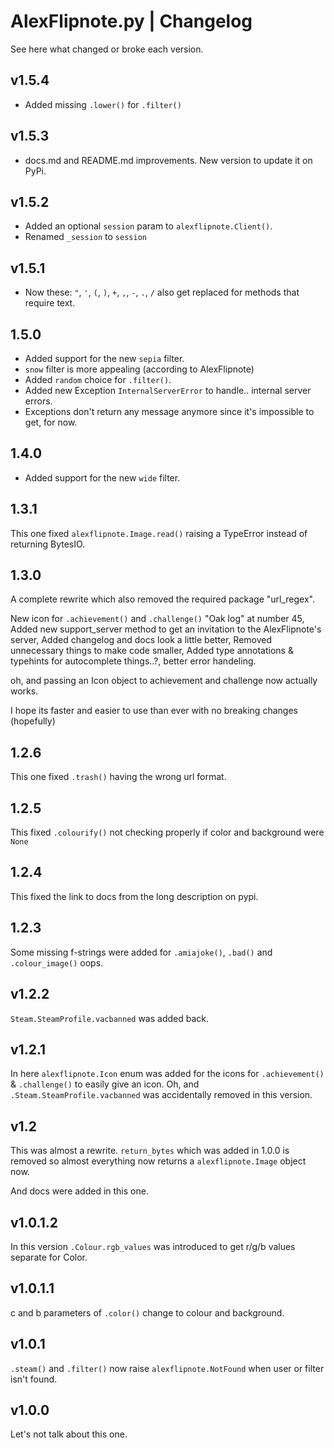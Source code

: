 # AlexFlipnote.py | Changelog
See here what changed or broke each version.

## v1.5.4
- Added missing `.lower()` for `.filter()`

## v1.5.3
- docs.md and README.md improvements. New version to update it on PyPi.

## v1.5.2
- Added an optional `session` param to `alexflipnote.Client()`.
- Renamed `_session` to `session`

## v1.5.1
- Now these: `"`, `'`, `(`, `)`, `+`, `,`, `-`, `.`, `/` also get replaced for methods that require text.

## 1.5.0
- Added support for the new `sepia` filter.
- `snow` filter is more appealing (according to AlexFlipnote)
- Added `random` choice for `.filter()`.
- Added new Exception `InternalServerError` to handle.. internal server errors.
- Exceptions don't return any message anymore since it's impossible to get, for now.

## 1.4.0
- Added support for the new `wide` filter.

## 1.3.1
This one fixed `alexflipnote.Image.read()` raising a TypeError instead of returning BytesIO.
 
## 1.3.0
A complete rewrite which also removed the required package "url_regex". 

New icon for `.achievement()` and `.challenge()` "Oak log" at number 45,
Added new support_server method to get an invitation to the AlexFlipnote's server,
Added changelog and docs look a little better,
Removed unnecessary things to make code smaller, 
Added type annotations & typehints for autocomplete things..?, better error handeling.

oh, and passing an Icon object to achievement and challenge now actually works.

I hope its faster and easier to use than ever with no breaking changes (hopefully)

## 1.2.6
This one fixed `.trash()` having the wrong url format.

## 1.2.5
This fixed `.colourify()` not checking properly if color and background were `None`

## 1.2.4
This fixed the link to docs from the long description on pypi.

## 1.2.3
Some missing f-strings were added for `.amiajoke()`, `.bad()` and `.colour_image()` oops.

## v1.2.2
`Steam.SteamProfile.vacbanned` was added back.

## v1.2.1
In here `alexflipnote.Icon` enum was added for the icons for `.achievement()` & `.challenge()`
to easily give an icon. Oh, and `.Steam.SteamProfile.vacbanned` was accidentally 
removed in this version.

## v1.2 
This was almost a rewrite. `return_bytes` which was added in 1.0.0 is removed so 
almost everything now returns a `alexflipnote.Image` object now. 

And docs were added in this one.

## v1.0.1.2
In this version `.Colour.rgb_values` was introduced to get r/g/b values separate for Color.
 
## v1.0.1.1
c and b parameters of `.color()` change to colour and background.

## v1.0.1
`.steam()` and `.filter()` now raise `alexflipnote.NotFound` when user or filter isn't found.

## v1.0.0
Let's not talk about this one.
